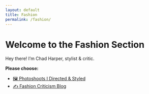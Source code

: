```yaml
---
layout: default
title: Fashion
permalink: /fashion/
---
```


# Welcome to the Fashion Section

Hey there! I’m Chad Harper, stylist & critic.

**Please choose:**

- [🖼 Photoshoots I Directed & Styled](/fashion/photoshoots/)  
- [✍️ Fashion Criticism Blog](/fashion/criticism/)
